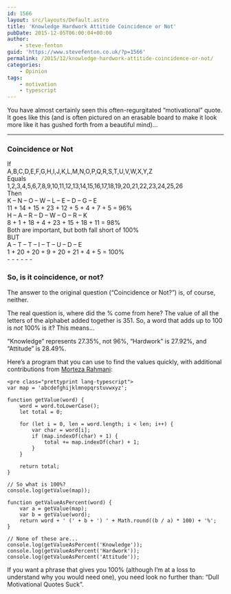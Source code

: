 ```yaml
---
id: 1566
layout: src/layouts/Default.astro
title: 'Knowledge Hardwork Attitide Coincidence or Not'
pubDate: 2015-12-05T06:00:04+00:00
author:
    - steve-fenton
guid: 'https://www.stevefenton.co.uk/?p=1566'
permalink: /2015/12/knowledge-hardwork-attitide-coincidence-or-not/
categories:
    - Opinion
tags:
    - motivation
    - typescript
---
```


You have almost certainly seen this often-regurgitated “motivational” quote. It goes like this (and is often pictured on an erasable board to make it look more like it has gushed forth from a beautiful mind)…

- - - - - -

### Coincidence or Not

<div>If</div><div>A,B,C,D,E,F,G,­H,I,J,K,L,M,N,­O,P,Q,R,S,T,U,­V,W,X,Y,Z</div><div>Equals</div><div>1,2,3,4,5,6,7,­8,9,10,11,12,13,14,­15,16,17,18,19,20,21,­22,23,24,25,26</div><div>Then</div><div>K – N – O – W – L – E – D – G – E</div><div>11 + 14 + 15 + 23 + 12 + 5 + 4 + 7 + 5 = 96%</div><div>H – A – R – D – W – O – R – K</div><div>8 + 1 + 18 + 4 + 23 + 15 + 18 + 11 = 98%</div><div>Both are important, but both fall short of 100%</div><div>BUT</div><div>A – T – T – I – T – U – D – E</div><div>1 + 20 + 20 + 9 + 20 + 21 + 4 + 5 = 100%</div>- - - - - -

### So, is it coincidence, or not?

The answer to the original question (“Coincidence or Not?”) is, of course, neither.

The real question is, where did the % come from here? The value of all the letters of the alphabet added together is 351. So, a word that adds up to 100 is *not* 100% is it? This means…

“Knowledge” represents 27.35%, not 96%, “Hardwork” is 27.92%, and “Attitude” is 28.49%.

Here’s a program that you can use to find the values quickly, with additional contributions from [Morteza Rahmani](https://www.linkedin.com/in/ppx1400/):

```
<pre class="prettyprint lang-typescript">
var map = 'abcdefghijklmnopqrstuvwxyz';

function getValue(word) {
    word = word.toLowerCase();
    let total = 0;
    
    for (let i = 0, len = word.length; i < len; i++) {
        var char = word[i];
        if (map.indexOf(char) + 1) {
            total += map.indexOf(char) + 1;
        }
    }
    
    return total;
}

// So what is 100%?
console.log(getValue(map));

function getValueAsPercent(word) {
    var a = getValue(map);
    var b = getValue(word);
    return word + ' (' + b + ') ' + Math.round((b / a) * 100) + '%';
}

// None of these are...
console.log(getValueAsPercent('Knowledge'));
console.log(getValueAsPercent('Hardwork'));
console.log(getValueAsPercent('Attitude'));
```

If you want a phrase that gives you 100% (although I’m at a loss to understand why you would need one), you need look no further than: “Dull Motivational Quotes Suck”.